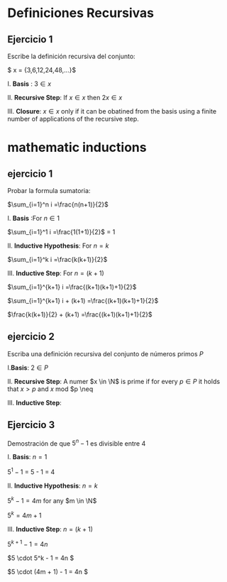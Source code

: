 # Definiciones Recursivas

## Ejercicio 1

Escribe la definición recursiva del conjunto:

$ x = \{3,6,12,24,48,...\}$

I. **Basis** : $3 \in x$

II. **Recursive Step**: If $x \in x$ then $2x \in x$

III. **Closure**: $x \in x$ only if it can be obatined from the basis using a finite number of applications of the recursive step. 

# mathematic inductions
## ejercicio 1
Probar la formula sumatoria:

$\sum_{i=1}^n i =\frac{n(n+1)}{2}$

I. **Basis** :For $n \in 1$

$\sum_{i=1}^1 i =\frac{1(1+1)}{2}$ = 1

II. **Inductive Hypothesis**: For $n = k$

$\sum_{i=1}^k i =\frac{k(k+1)}{2}$

III. **Inductive Step**: For $n = (k+1)$

$\sum_{i=1}^{k+1} i =\frac{(k+1)(k+1)+1}{2}$

$\sum_{i=1}^{k+1} i + (k+1) =\frac{(k+1)(k+1)+1}{2}$

$\frac{k(k+1)}{2} + (k+1) =\frac{(k+1)(k+1)+1}{2}$


## ejercicio 2
Escriba una definición recursiva del conjunto de números primos $P$

I.**Basis**: $2 \in P$

II. **Recursive Step**: A numer $x \in \N$ is prime if for every $p \in P$ it holds that $x > p$ and $x$ mod $p \neq

III. **Inductive Step**:

## Ejercicio 3
Demostración de que $5^n - 1$ es divisible entre 4

I. **Basis**: $n = 1$

$5^1 - 1$ = 5 - 1 = 4

II. **Inductive Hypothesis**: $n = k$

$5^k - 1 = 4m$ for any $m \in \N$

$5^k  = 4m + 1$

III. **Inductive Step**: $n = (k+1)$

$5^{k+1} - 1 = 4n$

$5 \cdot 5^k - 1 = 4n $ 

$5 \cdot (4m + 1) - 1 = 4n $ 

